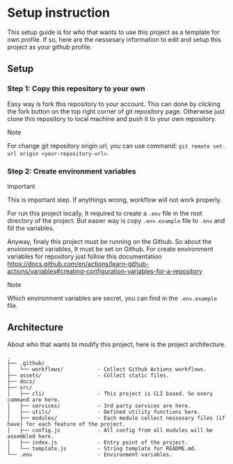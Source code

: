 # Setup instruction

This setup guide is for who that wants to use this project as a template for own profile.
If so, here are the nessesary information to edit and setup this project as your github profile.

## Setup

### Step 1: Copy this repository to your own

Easy way is fork this repository to your account.
This can done by clicking the fork button on the top right corner of git repository page.
Otherwise just clone this repository to local machine and push it to your own repository.

> [!NOTE]
> For change git repository origin url, you can use command: `git remote set-url origin <your-repository-url>`.

### Step 2: Create environment variables

> [!IMPORTANT]
> This is important step. If anythings wrong, workflow will not work properly.


For run this project locally, It required to create a `.env` file in the root directory of the project. 
But easier way is copy `.env.example` file to `.env` and fill the variables. 

Anyway, finaly this project must be running on the Github. So about the environment variables, It must be set on Github. 
For create environment variables for repository just follow this documentation https://docs.github.com/en/actions/learn-github-actions/variables#creating-configuration-variables-for-a-repository

> [!NOTE]
> Which environment variables are secret, you can find in the `.env.example` file.

## Architecture
About who that wants to modify this project, here is the project architecture.
``` text
.
├── .github/
│   └── workflows/           - Collect Github Actions workflows.
├── assets/                  - Collect static files.
├── docs/
├── src/
│   ├── cli/                 - This project is CLI based. So every command are here.
│   ├── services/            - 3rd party services are here.
│   ├── utils/               - Defined utility functions here.
│   ├── modules/             - Each module collect nessesary files (if have) for each feature of the project.
│   ├── config.js            - All config from all mudules will be assembled here.
│   ├── index.js             - Entry point of the project.
│   └── template.js          - String template for README.md.
└── .env                     - Environment variables.
```